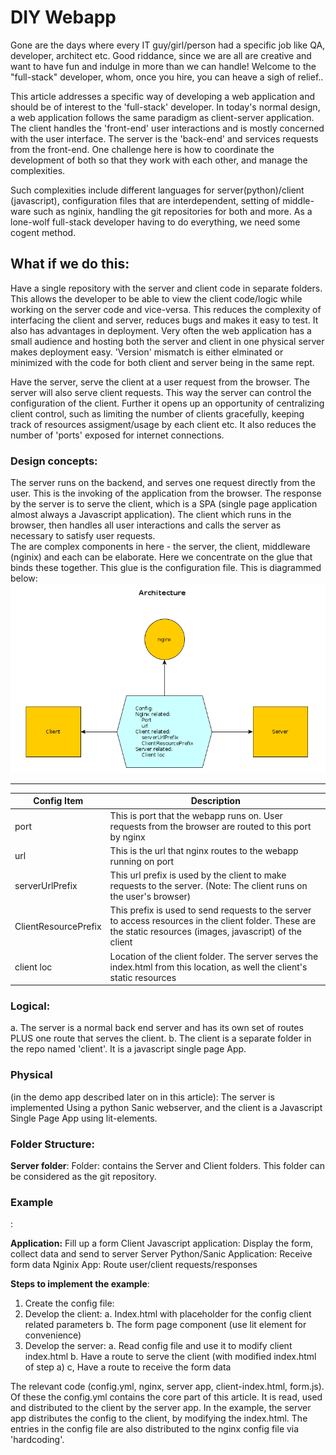<h1> DIY Webapp</h1>
Gone are the days where every IT guy/girl/person had a specific job like QA, developer, architect etc.  Good riddance, since we are all are creative and want to have fun and indulge in more than we can handle!  Welcome to the "full-stack" developer, whom, once you hire, you can heave a sigh of relief..
 
This article addresses a specific way of developing a web application and should be of interest to the 'full-stack' developer. In today's normal design, a web application follows the same paradigm as client-server application. 
The client handles the 'front-end' user interactions and is mostly concerned with the user interface. The server is the 'back-end' and services requests from the front-end.  One challenge here is how to coordinate the development of both so that they work with each other, and manage the complexities.  

Such complexities include different languages for server(python)/client (javascript), configuration files that are interdependent, setting of middle-ware such as nginix, handling the git repositories for both and more. As a lone-wolf full-stack developer having to do everything, we need some cogent method.

<h2>What if we do this:</h2>

Have a single repository with the server and client code in separate folders. This allows the developer to be able to view the client code/logic while working on the server code and vice-versa. This reduces the complexity of  interfacing  the client and server, reduces bugs and makes it easy to test.  It also has advantages in deployment.  Very often the web application has a small audience and hosting both the server and client in one physical server makes deployment easy. 'Version' mismatch  is either elminated or minimized with the code for both client and server being in the same rept.


Have the server, serve the client at a user request from the browser. The server will also serve client requests. This way the server can control the configuration of the client. Further it opens up an opportunity of centralizing client control, such as limiting the number of clients gracefully, keeping track of resources assigment/usage by each client etc. 
It also reduces the number of 'ports' exposed for internet connections.

<h3>Design concepts:</h3>

The server runs on the backend, and serves one request directly from the user.  This is the invoking of the application from the browser.  The response by the server is to serve the client, which is a SPA (single page application almost always a Javascript application).  The client which runs in the browser, then handles all user interactions and calls the server as necessary to satisfy user requests.  
The are complex components in here - the server, the client, middleware (nginix) and each can be elaborate. Here we concentrate on the glue that binds these together.  This glue is the configuration file.  This is diagrammed below:  
<img src="../img/diyArchitecture.png" />

---
| Config Item          | Description                                                                                                                                                     |
|----------------------|-----------------------------------------------------------------------------------------------------------------------------------------------------------------|
| port                 | This is port that the webapp runs on. User requests from the browser are routed to this port by nginx                                                           |
| url                  | This is the url that nginx routes to the webapp running on port                                                                                                 |
| serverUrlPrefix      | This url prefix is used by the client to make requests to the server. (Note: The client runs on the user's browser)                                             |
| ClientResourcePrefix | This prefix is used to send requests to the server to  access resources in the client folder. These are the static resources (images, javascript) of the client |
| client loc           | Location of the client folder. The server serves the index.html from this location, as well the client's static resources                                       |

<h3>Logical:</h3>
a. The server is a normal back end server and has its own set of routes PLUS one route that serves the client.
b. The client is a separate folder in the repo named 'client'. It is a javascript single page App.

<h3>Physical</h3>(in the demo app described later on in this article):
The server is implemented Using a python Sanic webserver, and the client is a Javascript Single Page App using lit-elements.

<h3>Folder Structure:  </h3>

<b>Server folder</b>: Folder</b>: contains the Server and Client folders. This folder can be considered as the git repository.

<h3>Example</h3>: 

<b>Application:</b> Fill up a form
Client Javascript application: Display the form, collect data and send to server
Server Python/Sanic Application: Receive form data
Nginix App: Route user/client requests/responses

<b>Steps to implement the example</b>:
1. Create the config file:
2. Develop the client:
    a. Index.html with placeholder for the config client related parameters
    b. The form page component (use lit element for convenience)
3. Develop the server:
    a. Read config file and use it to modify client index.html
    b. Have a route to serve the client (with modified index.html of step a)
    c, Have a route to receive the form data

The relevant code (config.yml, nginx, server app, client-index.html, form.js).  Of these the config.yml contains the core part of this article. It is read, used and distributed to the client by the server app. In the example, the server app distributes the config to the client, by modifying the index.html. The entries in the config file are also distributed to the nginx config file via 'hardcoding'.


